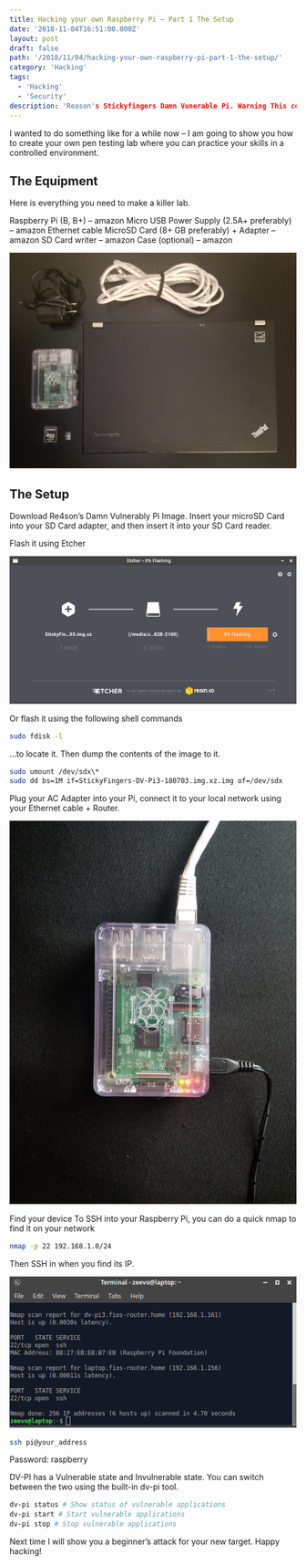 ```yaml
---
title: Hacking your own Raspberry Pi – Part 1 The Setup
date: '2018-11-04T16:51:00.000Z'
layout: post
draft: false
path: '/2018/11/04/hacking-your-own-raspberry-pi-part-1-the-setup/'
category: 'Hacking'
tags:
  - 'Hacking'
  - 'Security'
description: 'Reason's Stickyfingers Damn Vunerable Pi. Warning This contains spoilers.'
---
```


I wanted to do something like for a while now – I am going to show you how to create your own pen testing lab where you can practice your skills in a controlled environment.

## The Equipment

Here is everything you need to make a killer lab.

Raspberry Pi (B, B+) – amazon
Micro USB Power Supply (2.5A+ preferably) – amazon
Ethernet cable
MicroSD Card (8+ GB preferably) + Adapter – amazon
SD Card writer – amazon
Case (optional) – amazon

![Equipment](./dvpi-equipment.jpg)

## The Setup

Download Re4son’s Damn Vulnerably Pi Image. Insert your microSD Card into your SD Card adapter, and then insert it into your SD Card reader.

Flash it using Etcher

![Etcher](./etcher_flashing.png)

Or flash it using the following shell commands

```sh
sudo fdisk -l
```

…to locate it. Then dump the contents of the image to it.

```sh
sudo umount /dev/sdx\*
sudo dd bs=1M if=StickyFingers-DV-Pi3-180703.img.xz.img of=/dev/sdx
```

Plug your AC Adapter into your Pi, connect it to your local network using your Ethernet cable + Router.

![RPI](./rpi.jpg)

Find your device
To SSH into your Raspberry Pi, you can do a quick nmap to find it on your network

```sh
nmap -p 22 192.168.1.0/24
```

Then SSH in when you find its IP.

![nmap_for_dvpi3](./nmap_for_dvpi3.png)

```sh
ssh pi@your_address
```

Password: raspberry

DV-PI has a Vulnerable state and Invulnerable state. You can switch between the two using the built-in dv-pi tool.

```sh
dv-pi status # Show status of vulnerable applications
dv-pi start # Start vulnerable applications
dv-pi stop # Stop vulnerable applications
```

Next time I will show you a beginner’s attack for your new target. Happy hacking!
